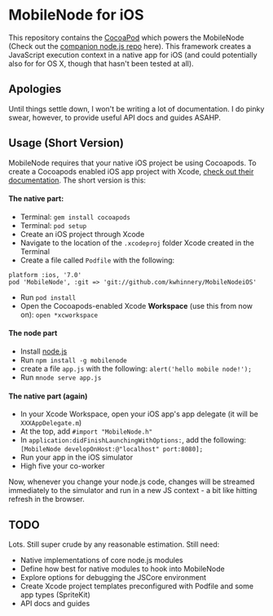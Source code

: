 # MobileNode for iOS

This repository contains the [CocoaPod](http://cocoapods.org/) which powers the MobileNode (Check out the [companion node.js repo](https://github.com/kwhinnery/mobilenode) here).  This framework creates a JavaScript execution context in a native app for iOS (and could potentially also for for OS X, though that hasn't been tested at all).

## Apologies

Until things settle down, I won't be writing a lot of documentation. I do pinky swear, however, to provide useful API docs and guides ASAHP.

## Usage (Short Version)

MobileNode requires that your native iOS project be using Cocoapods.  To create a Cocoapods enabled iOS app project with Xcode, [check out their documentation](http://cocoapods.org/).  The short version is this:

#### The native part:
* Terminal: `gem install cocoapods`
* Terminal: `pod setup`
* Create an iOS project through Xcode
* Navigate to the location of the `.xcodeproj` folder Xcode created in the Terminal
* Create a file called `Podfile` with the following:

~~~
platform :ios, '7.0'
pod 'MobileNode', :git => 'git://github.com/kwhinnery/MobileNodeiOS'
~~~

* Run `pod install`
* Open the Cocoapods-enabled Xcode __Workspace__ (use this from now on): `open *xcworkspace`

#### The node part
* Install [node.js](http://nodejs.org/)
* Run `npm install -g mobilenode`
* create a file `app.js` with the following: `alert('hello mobile node!');`
* Run `mnode serve app.js`

#### The native part (again)
* In your Xcode Workspace, open your iOS app's app delegate (it will be `XXXAppDelegate.m`)
* At the top, add `#import "MobileNode.h"`
* In `application:didFinishLaunchingWithOptions:`, add the following: `[MobileNode developOnHost:@"localhost" port:8080];`
* Run your app in the iOS simulator
* High five your co-worker

Now, whenever you change your node.js code, changes will be streamed immediately to the simulator and run in a new JS context - a bit like hitting refresh in the browser.

## TODO

Lots.  Still super crude by any reasonable estimation.  Still need:

* Native implementations of core node.js modules
* Define how best for native modules to hook into MobileNode
* Explore options for debugging the JSCore environment
* Create Xcode project templates preconfigured with Podfile and some app types (SpriteKit)
* API docs and guides

